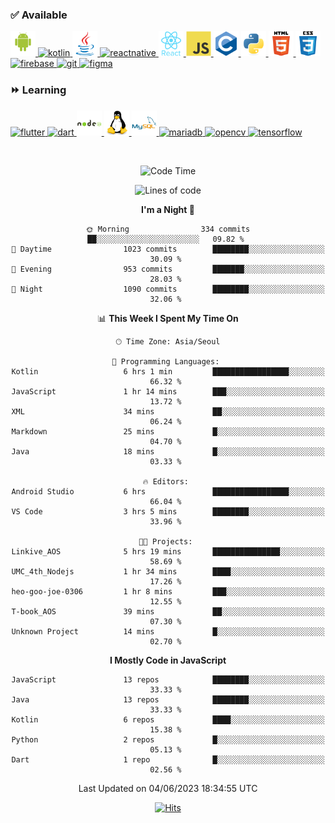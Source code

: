 <!--![header](https://capsule-render.vercel.app/api?type=waving&color=16de46&height=200&section=header&text=🍀%20App%20Developer%20JeongMi&fontSize=40&fontColor=ffffff&animation=fadeIn&fontAlign=66)

<p><img align="left" src="https://github-readme-stats.vercel.app/api/top-langs?username=jung0115&show_icons=true&locale=en&layout=compact" alt="jung0115" /></p>
<p><img align="center" src="https://github-readme-stats.vercel.app/api?username=jung0115&show_icons=true&locale=en" alt="jung0115" /></p>-->

<!--<h2 align="left">👩🏻‍💻 Languages and Tools</h2>-->

<h3 align="left">✅ Available</h3>
<p align="left"> 
<a href="https://developer.android.com" target="_blank" rel="noreferrer"> <img src="https://raw.githubusercontent.com/devicons/devicon/master/icons/android/android-original-wordmark.svg" alt="android" width="40" height="40"/> </a> <!-- 안드로이드 -->
 <a href="https://kotlinlang.org" target="_blank" rel="noreferrer"> <img src="https://www.vectorlogo.zone/logos/kotlinlang/kotlinlang-icon.svg" alt="kotlin" width="40" height="40"/> </a> <!-- Kotlin -->
<a href="https://www.java.com" target="_blank" rel="noreferrer"> <img src="https://raw.githubusercontent.com/devicons/devicon/master/icons/java/java-original.svg" alt="java" width="40" height="40"/> </a> <!-- Java -->
<a href="https://reactnative.dev/" target="_blank" rel="noreferrer"> <img src="https://reactnative.dev/img/header_logo.svg" alt="reactnative" width="40" height="40"/> </a> <!-- ReactNative -->
<a href="https://reactjs.org/" target="_blank" rel="noreferrer"> <img src="https://raw.githubusercontent.com/devicons/devicon/master/icons/react/react-original-wordmark.svg" alt="react" width="40" height="40"/> </a> <!--React -->
<a href="https://developer.mozilla.org/en-US/docs/Web/JavaScript" target="_blank" rel="noreferrer"> <img src="https://raw.githubusercontent.com/devicons/devicon/master/icons/javascript/javascript-original.svg" alt="javascript" width="40" height="40"/> </a> <!-- JavaScript -->
<a href="https://www.cprogramming.com/" target="_blank" rel="noreferrer"> <img src="https://raw.githubusercontent.com/devicons/devicon/master/icons/c/c-original.svg" alt="c" width="40" height="40"/> </a> <!-- C언어 -->
<a href="https://www.python.org" target="_blank" rel="noreferrer"> <img src="https://raw.githubusercontent.com/devicons/devicon/master/icons/python/python-original.svg" alt="python" width="40" height="40"/> </a> <!-- Python -->
<a href="https://www.w3.org/html/" target="_blank" rel="noreferrer"> <img src="https://raw.githubusercontent.com/devicons/devicon/master/icons/html5/html5-original-wordmark.svg" alt="html5" width="40" height="40"/> </a> <!-- HTML -->
<a href="https://www.w3schools.com/css/" target="_blank" rel="noreferrer"> <img src="https://raw.githubusercontent.com/devicons/devicon/master/icons/css3/css3-original-wordmark.svg" alt="css3" width="40" height="40"/> </a> <!-- CSS -->
<a href="https://firebase.google.com/" target="_blank" rel="noreferrer"> <img src="https://www.vectorlogo.zone/logos/firebase/firebase-icon.svg" alt="firebase" width="40" height="40"/> </a> <!-- Firebase -->
<a href="https://git-scm.com/" target="_blank" rel="noreferrer"> <img src="https://www.vectorlogo.zone/logos/git-scm/git-scm-icon.svg" alt="git" width="40" height="40"/> </a> <!-- Git -->
<a href="https://www.figma.com/" target="_blank" rel="noreferrer"> <img src="https://www.vectorlogo.zone/logos/figma/figma-icon.svg" alt="figma" width="40" height="40"/> </a> <!-- Figma -->
</p>

<h3 align="left">⏩ Learning</h3>
<p align="left">
<a href="https://flutter.dev" target="_blank" rel="noreferrer"> <img src="https://www.vectorlogo.zone/logos/flutterio/flutterio-icon.svg" alt="flutter" width="40" height="40"/> </a> <!-- Flutter -->
<a href="https://dart.dev" target="_blank" rel="noreferrer"> <img src="https://www.vectorlogo.zone/logos/dartlang/dartlang-icon.svg" alt="dart" width="40" height="40"/> </a> <!-- Dart -->
<a href="https://nodejs.org" target="_blank" rel="noreferrer"> <img src="https://raw.githubusercontent.com/devicons/devicon/master/icons/nodejs/nodejs-original-wordmark.svg" alt="nodejs" width="40" height="40"/> </a> <!-- Node.js -->
<a href="https://www.linux.org/" target="_blank" rel="noreferrer"> <img src="https://raw.githubusercontent.com/devicons/devicon/master/icons/linux/linux-original.svg" alt="linux" width="40" height="40"/> </a> <!-- Linux -->
<a href="https://www.mysql.com/" target="_blank" rel="noreferrer"> <img src="https://raw.githubusercontent.com/devicons/devicon/master/icons/mysql/mysql-original-wordmark.svg" alt="mysql" width="40" height="40"/> </a> <!-- MySQL -->
<a href="https://mariadb.org/" target="_blank" rel="noreferrer"> <img src="https://www.vectorlogo.zone/logos/mariadb/mariadb-icon.svg" alt="mariadb" width="40" height="40"/> </a> <!-- MariaDB -->
<a href="https://opencv.org/" target="_blank" rel="noreferrer"> <img src="https://www.vectorlogo.zone/logos/opencv/opencv-icon.svg" alt="opencv" width="40" height="40"/> </a> <!-- OpenCV -->
<a href="https://www.tensorflow.org" target="_blank" rel="noreferrer"> <img src="https://www.vectorlogo.zone/logos/tensorflow/tensorflow-icon.svg" alt="tensorflow" width="40" height="40"/> </a> <!-- TensorFolw -->
</p>

<br/>
<div align=center>

<!--START_SECTION:waka-->
![Code Time](http://img.shields.io/badge/Code%20Time-66%20hrs%2051%20mins-blue)

![Lines of code](https://img.shields.io/badge/From%20Hello%20World%20I%27ve%20Written-17.9%20million%20lines%20of%20code-blue)

**I'm a Night 🦉** 

```text
🌞 Morning                334 commits         ██░░░░░░░░░░░░░░░░░░░░░░░   09.82 % 
🌆 Daytime                1023 commits        ████████░░░░░░░░░░░░░░░░░   30.09 % 
🌃 Evening                953 commits         ███████░░░░░░░░░░░░░░░░░░   28.03 % 
🌙 Night                  1090 commits        ████████░░░░░░░░░░░░░░░░░   32.06 % 
```


📊 **This Week I Spent My Time On** 

```text
🕑︎ Time Zone: Asia/Seoul

💬 Programming Languages: 
Kotlin                   6 hrs 1 min         █████████████████░░░░░░░░   66.32 % 
JavaScript               1 hr 14 mins        ███░░░░░░░░░░░░░░░░░░░░░░   13.72 % 
XML                      34 mins             ██░░░░░░░░░░░░░░░░░░░░░░░   06.24 % 
Markdown                 25 mins             █░░░░░░░░░░░░░░░░░░░░░░░░   04.70 % 
Java                     18 mins             █░░░░░░░░░░░░░░░░░░░░░░░░   03.33 % 

🔥 Editors: 
Android Studio           6 hrs               █████████████████░░░░░░░░   66.04 % 
VS Code                  3 hrs 5 mins        ████████░░░░░░░░░░░░░░░░░   33.96 % 

🐱‍💻 Projects: 
Linkive_AOS              5 hrs 19 mins       ███████████████░░░░░░░░░░   58.69 % 
UMC_4th_Nodejs           1 hr 34 mins        ████░░░░░░░░░░░░░░░░░░░░░   17.26 % 
heo-goo-joe-0306         1 hr 8 mins         ███░░░░░░░░░░░░░░░░░░░░░░   12.55 % 
T-book_AOS               39 mins             ██░░░░░░░░░░░░░░░░░░░░░░░   07.30 % 
Unknown Project          14 mins             █░░░░░░░░░░░░░░░░░░░░░░░░   02.70 % 
```

**I Mostly Code in JavaScript** 

```text
JavaScript               13 repos            ████████░░░░░░░░░░░░░░░░░   33.33 % 
Java                     13 repos            ████████░░░░░░░░░░░░░░░░░   33.33 % 
Kotlin                   6 repos             ████░░░░░░░░░░░░░░░░░░░░░   15.38 % 
Python                   2 repos             █░░░░░░░░░░░░░░░░░░░░░░░░   05.13 % 
Dart                     1 repo              █░░░░░░░░░░░░░░░░░░░░░░░░   02.56 % 
```




 Last Updated on 04/06/2023 18:34:55 UTC
<!--END_SECTION:waka-->
  
[![Hits](https://hits.seeyoufarm.com/api/count/incr/badge.svg?url=https%3A%2F%2Fgithub.com%2Fjung0115&count_bg=%2379C83D&title_bg=%23555555&icon=&icon_color=%23E7E7E7&title=hits&edge_flat=false)](https://hits.seeyoufarm.com)
</div>
